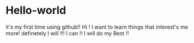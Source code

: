 # Hello-world
it's my first time using github!!
Hi ! I want to learn things that interest's me more!
definetely I will !!! I can !! I will do my Best !!
